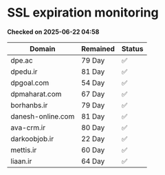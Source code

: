 # SSL expiration monitoring

**Checked on 2025-06-22 04:58**

| Domain | Remained | Status       |
|--------|----------|--------------|
| dpe.ac     | 79 Day   | ✅ |
| dpedu.ir     | 81 Day   | ✅ |
| dpgoal.com     | 54 Day   | ✅ |
| dpmaharat.com     | 67 Day   | ✅ |
| borhanbs.ir     | 79 Day   | ✅ |
| danesh-online.com     | 81 Day   | ✅ |
| ava-crm.ir     | 80 Day   | ✅ |
| darkoobjob.ir     | 22 Day   | ✅ |
| mettis.ir     | 60 Day   | ✅ |
| liaan.ir     | 64 Day   | ✅ |
